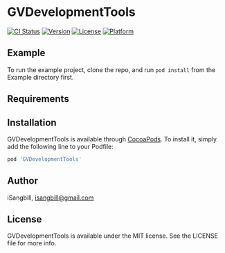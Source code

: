# GVDevelopmentTools

[![CI Status](https://img.shields.io/travis/iSangbill/GVDevelopmentTools.svg?style=flat)](https://travis-ci.org/iSangbill/GVDevelopmentTools)
[![Version](https://img.shields.io/cocoapods/v/GVDevelopmentTools.svg?style=flat)](https://cocoapods.org/pods/GVDevelopmentTools)
[![License](https://img.shields.io/cocoapods/l/GVDevelopmentTools.svg?style=flat)](https://cocoapods.org/pods/GVDevelopmentTools)
[![Platform](https://img.shields.io/cocoapods/p/GVDevelopmentTools.svg?style=flat)](https://cocoapods.org/pods/GVDevelopmentTools)

## Example

To run the example project, clone the repo, and run `pod install` from the Example directory first.

## Requirements

## Installation

GVDevelopmentTools is available through [CocoaPods](https://cocoapods.org). To install
it, simply add the following line to your Podfile:

```ruby
pod 'GVDevelopmentTools'
```

## Author

iSangbill, isangbill@gmail.com

## License

GVDevelopmentTools is available under the MIT license. See the LICENSE file for more info.
